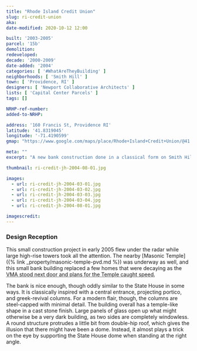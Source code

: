 ```yaml
---
title: "Rhode Island Credit Union"
slug: ri-credit-union
aka: 
date-modified: 2020-10-12 12:00

built: '2003-2005'
parcel: '15b'
demolition: 
redeveloped: 
decade: '2000-2009'
date-added: '2004'
categories: [ '#WhatAreTheyBuilding' ]
neighborhoods: [ 'Smith Hill' ]
town: [ 'Providence, RI' ]
designers: [ 'Newport Collaborative Architects' ]
lists: [ 'Capital Center Parcels' ]
tags: []

NRHP-ref-number:
added-to-NRHP:

address: '160 Francis St, Providence RI'
latitude: '41.8319045'
longitude: '-71.4190599'
gmap: "https://www.google.com/maps/place/Rhode+Island+Credit+Union/@41.8319045,-71.4190599,17z/data=!4m13!1m7!3m6!1s0x89e4451adcbec797:0x34d0058071fffc8!2sPark+St+%26+Smith+St,+Providence,+RI+02903!3b1!8m2!3d41.8319005!4d-71.4168712!3m4!1s0x89e4451aea735b59:0x88ff1fb35c3fcc82!8m2!3d41.8314435!4d-71.4165314"

meta: ""
excerpt: "A new bank construction done in a classical form on Smith Hill steps away from the State House."

thumbnail: ri-credit-jh-2004-08-01.jpg

images:
  - url: ri-credit-jh-2004-03-01.jpg
  - url: ri-credit-jh-2004-03-02.jpg
  - url: ri-credit-jh-2004-03-03.jpg
  - url: ri-credit-jh-2004-03-04.jpg
  - url: ri-credit-jh-2004-08-01.jpg

imagescredit: 
---
```


### Design Reception

This small construction project in early 2005 flew under the radar while large high-rise towers took all the attention. The nearby [Masonic Temple]({% link _property/masonic-temple-pvd.md %}) was underway as well, and this small bank building replaced a few homes that were decaying as the <abbr title="Veterans Memorial Auditorium">VMA stood next door and plans for the Temple caught speed. 

The bank is nice enough, though oddly similar to the State House in some ways. It is classically inspired with a central entrance, projecting portico, and greek-revival columns. For a modern flair, though, the columns are steel-capped with minimal detail. The building overall has a temple-like shape in a cast stone finish. Large panels of glass open up what might otherwise be a very dark building, as two sides are completely windowless. A round structure protrudes a little bit from double-hip roof, which gives the illusion that there might have been a dome. Instead, it almost plays a trick on the eye by supporting the State House dome when standing at the right angle. 
